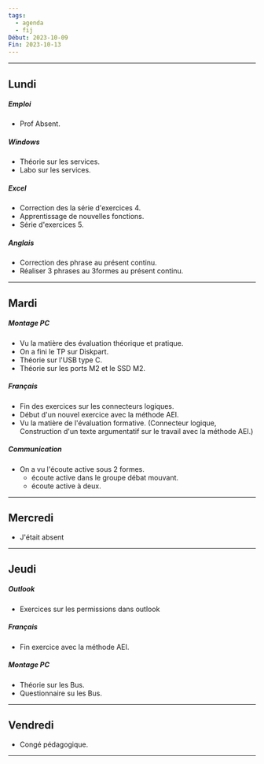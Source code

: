 ```yaml
---
tags:
  - agenda
  - fij
Début: 2023-10-09
Fin: 2023-10-13
---
```

---
## Lundi
##### Emploi
- Prof Absent.
##### Windows
- Théorie sur les services.
- Labo sur les services.
##### Excel
- Correction des la série d'exercices 4.
- Apprentissage de nouvelles fonctions.
- Série d'exercices 5.
##### Anglais
- Correction des phrase au présent continu.
- Réaliser 3 phrases au 3formes au présent continu.

---

## Mardi 
##### Montage PC
- Vu la matière des évaluation théorique et pratique.
- On a fini le TP sur Diskpart.
- Théorie sur l'USB type C.
- Théorie sur les ports M2 et le SSD M2.
##### Français
- Fin des exercices sur les connecteurs logiques.
- Début d'un nouvel exercice avec la méthode AEI.
- Vu la matière de l'évaluation formative. (Connecteur logique, Construction d'un texte argumentatif sur le travail avec la méthode AEI.)
##### Communication
- On a vu l'écoute active sous 2 formes.
	- écoute active dans le groupe débat mouvant.
	- écoute active à deux.

---

## Mercredi
- J'était absent

---
## Jeudi
##### Outlook
- Exercices sur les permissions dans outlook
##### Français
- Fin exercice avec la méthode AEI.
##### Montage PC
- Théorie sur les Bus.
- Questionnaire su les Bus.

---

## Vendredi
- Congé pédagogique.

---
